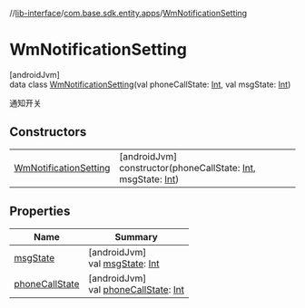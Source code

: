 //[lib-interface](../../../index.md)/[com.base.sdk.entity.apps](../index.md)/[WmNotificationSetting](index.md)

# WmNotificationSetting

[androidJvm]\
data class [WmNotificationSetting](index.md)(val phoneCallState: [Int](https://kotlinlang.org/api/latest/jvm/stdlib/kotlin/-int/index.html), val msgState: [Int](https://kotlinlang.org/api/latest/jvm/stdlib/kotlin/-int/index.html))

通知开关

## Constructors

| | |
|---|---|
| [WmNotificationSetting](-wm-notification-setting.md) | [androidJvm]<br>constructor(phoneCallState: [Int](https://kotlinlang.org/api/latest/jvm/stdlib/kotlin/-int/index.html), msgState: [Int](https://kotlinlang.org/api/latest/jvm/stdlib/kotlin/-int/index.html)) |

## Properties

| Name | Summary |
|---|---|
| [msgState](msg-state.md) | [androidJvm]<br>val [msgState](msg-state.md): [Int](https://kotlinlang.org/api/latest/jvm/stdlib/kotlin/-int/index.html) |
| [phoneCallState](phone-call-state.md) | [androidJvm]<br>val [phoneCallState](phone-call-state.md): [Int](https://kotlinlang.org/api/latest/jvm/stdlib/kotlin/-int/index.html) |
